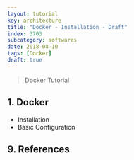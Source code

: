 ```yaml
---
layout: tutorial
key: architecture
title: "Docker - Installation - Draft"
index: 3703
subcategory: softwares
date: 2018-08-10
tags: [Docker]
draft: true
---
```


> Docker Tutorial

## 1. Docker
* Installation
* Basic Configuration


## 9. References

